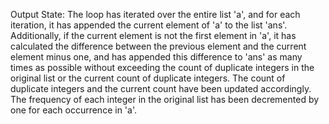 Output State: The loop has iterated over the entire list 'a', and for each iteration, it has appended the current element of 'a' to the list 'ans'. Additionally, if the current element is not the first element in 'a', it has calculated the difference between the previous element and the current element minus one, and has appended this difference to 'ans' as many times as possible without exceeding the count of duplicate integers in the original list or the current count of duplicate integers. The count of duplicate integers and the current count have been updated accordingly. The frequency of each integer in the original list has been decremented by one for each occurrence in 'a'.